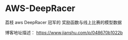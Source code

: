 # AWS-DeepRacer

荔枝 aws  DeepRacer 冠军的 奖励函数与线上比赛的模型数据

博客地址描述：
https://www.jianshu.com/p/048670b1022b
